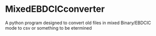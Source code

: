 # MixedEBDCICconverter
A python program designed to convert old files in mixed Binary/EBDCIC mode to csv or something to be etermined
